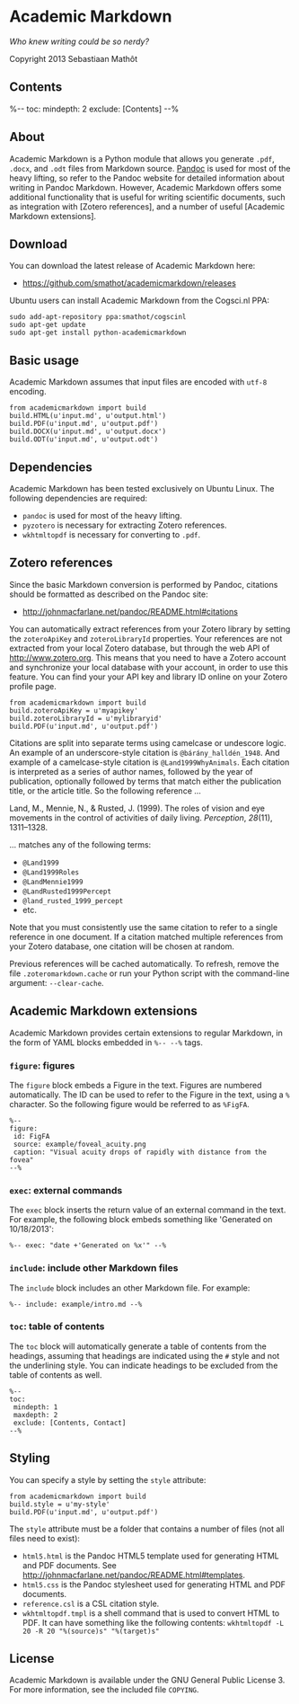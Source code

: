 # Academic Markdown

*Who knew writing could be so nerdy?*

Copyright 2013 Sebastiaan Mathôt

## Contents

%--
toc:
 mindepth: 2
 exclude: [Contents]
--%

## About

Academic Markdown is a Python module that allows you generate `.pdf`, `.docx`, and `.odt` files from Markdown source. [Pandoc](http://johnmacfarlane.net/pandoc/) is used for most of the heavy lifting, so refer to the Pandoc website for detailed information about writing in Pandoc Markdown. However, Academic Markdown offers some additional functionality that is useful for writing scientific documents, such as integration with [Zotero references], and a number of useful [Academic Markdown extensions].

## Download

You can download the latest release of Academic Markdown here:
	
- <https://github.com/smathot/academicmarkdown/releases>

Ubuntu users can install Academic Markdown from the Cogsci.nl PPA:
	
	sudo add-apt-repository ppa:smathot/cogscinl
	sudo apt-get update
	sudo apt-get install python-academicmarkdown

## Basic usage

Academic Markdown assumes that input files are encoded with `utf-8` encoding.

	from academicmarkdown import build
	build.HTML(u'input.md', u'output.html')
	build.PDF(u'input.md', u'output.pdf')
	build.DOCX(u'input.md', u'output.docx')	
	build.ODT(u'input.md', u'output.odt')
	
## Dependencies

Academic Markdown has been tested exclusively on Ubuntu Linux. The following dependencies are required:

- `pandoc` is used for most of the heavy lifting.
- `pyzotero` is necessary for extracting Zotero references.
- `wkhtmltopdf` is necessary for converting to `.pdf`.

## Zotero references

Since the basic Markdown conversion is performed by Pandoc, citations should be formatted as described on the Pandoc site:

- <http://johnmacfarlane.net/pandoc/README.html#citations>

You can automatically extract references from your Zotero library by setting the `zoteroApiKey` and `zoteroLibraryId` properties. Your references are not extracted from your local Zotero database, but through the web API of <http://www.zotero.org>. This means that you need to have a Zotero account and synchronize your local database with your account, in order to use this feature. You can find your your API key and library ID online on your Zotero profile page.

	from academicmarkdown import build 
	build.zoteroApiKey = u'myapikey'
	build.zoteroLibraryId = u'mylibraryid'
	build.PDF(u'input.md', u'output.pdf')
	
Citations are split into separate terms using camelcase or undescore logic. An example of an underscore-style citation is `@bárány_halldén_1948`. And example of a camelcase-style citation is `@Land1999WhyAnimals`. Each citation is interpreted as a series of author names, followed by the year of publication, optionally followed by terms that match either the publication title, or the article title. So the following reference ...
	
Land, M., Mennie, N., & Rusted, J. (1999). The roles of vision and eye movements in the control of activities of daily living. *Perception*, *28*(11), 1311–1328.

... matches any of the following terms:
	
- `@Land1999`
- `@Land1999Roles`
- `@LandMennie1999`
- `@LandRusted1999Percept`
- `@land_rusted_1999_percept`
- etc.

Note that you must consistently use the same citation to refer to a single reference in one document. If a citation matched multiple references from your Zotero database, one citation will be chosen at random.

Previous references will be cached automatically. To refresh, remove the file `.zoteromarkdown.cache` or run your Python script with the command-line argument: `--clear-cache`.

## Academic Markdown extensions

Academic Markdown provides certain extensions to regular Markdown, in the form of YAML blocks embedded in `%-- --%` tags.

### `figure`: figures

The `figure` block embeds a Figure in the text. Figures are numbered automatically. The ID can be used to refer to the Figure in the text, using a `%` character. So the following figure would be referred to as `%FigFA`.

	%--
	figure:
	 id: FigFA
	 source: example/foveal_acuity.png
	 caption: "Visual acuity drops of rapidly with distance from the fovea"
	--%

### `exec`: external commands

The `exec` block inserts the return value of an external command in the text. For example, the following block embeds something like 'Generated on 10/18/2013':

	%--	exec: "date +'Generated on %x'" --%

### `include`: include other Markdown files

The `include` block includes an other Markdown file. For example:

	%-- include: example/intro.md --%

### `toc`: table of contents

The `toc` block will automatically generate a table of contents from the headings, assuming that headings are indicated using the `#` style and not the underlining style. You can indicate headings to be excluded from the table of contents as well.
	
	%--
	toc:
	 mindepth: 1
	 maxdepth: 2
	 exclude: [Contents, Contact]
	--%
	
## Styling

You can specify a style by setting the `style` attribute:

	from academicmarkdown import build 
	build.style = u'my-style'
	build.PDF(u'input.md', u'output.pdf')
	
The `style` attribute must be a folder that contains a number of files (not all files need to exist):
	
- `html5.html` is the Pandoc HTML5 template used for generating HTML and PDF documents. See <http://johnmacfarlane.net/pandoc/README.html#templates>.
- `html5.css` is the Pandoc stylesheet used for generating HTML and PDF documents.
- `reference.csl` is a CSL citation style.
- `wkhtmltopdf.tmpl` is a shell command that is used to convert HTML to PDF. It can have something like the following contents: `wkhtmltopdf -L 20 -R 20 "%(source)s" "%(target)s"`


## License

Academic Markdown is available under the GNU General Public License 3. For more information, see the included file `COPYING`.